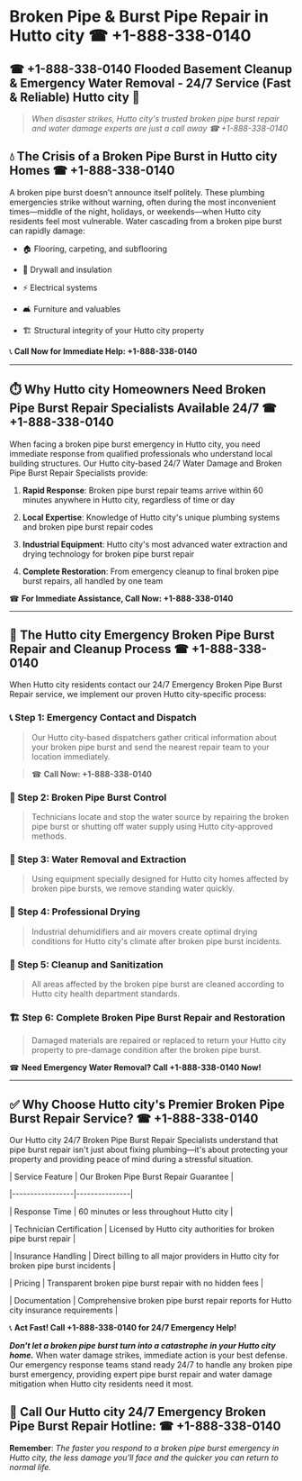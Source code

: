 # Broken Pipe & Burst Pipe Repair in Hutto city ☎ +1-888-338-0140  
## ☎ +1-888-338-0140 Flooded Basement Cleanup & Emergency Water Removal - 24/7 Service (Fast & Reliable) Hutto city 🚨  

> *When disaster strikes, Hutto city's trusted broken pipe burst repair and water damage experts are just a call away ☎ +1-888-338-0140*  

## 💧 The Crisis of a Broken Pipe Burst in Hutto city Homes ☎ +1-888-338-0140  

A broken pipe burst doesn't announce itself politely. These plumbing emergencies strike without warning, often during the most inconvenient times—middle of the night, holidays, or weekends—when Hutto city residents feel most vulnerable. Water cascading from a broken pipe burst can rapidly damage:  

* 🏠 Flooring, carpeting, and subflooring  
* 🧱 Drywall and insulation  
* ⚡ Electrical systems  
* 🛋️ Furniture and valuables  
* 🏗️ Structural integrity of your Hutto city property  

📞 **Call Now for Immediate Help: +1-888-338-0140**  

---  

## ⏱️ Why Hutto city Homeowners Need Broken Pipe Burst Repair Specialists Available 24/7 ☎ +1-888-338-0140  

When facing a broken pipe burst emergency in Hutto city, you need immediate response from qualified professionals who understand local building structures. Our Hutto city-based 24/7 Water Damage and Broken Pipe Burst Repair Specialists provide:  

1. **Rapid Response**: Broken pipe burst repair teams arrive within 60 minutes anywhere in Hutto city, regardless of time or day  
2. **Local Expertise**: Knowledge of Hutto city's unique plumbing systems and broken pipe burst repair codes  
3. **Industrial Equipment**: Hutto city's most advanced water extraction and drying technology for broken pipe burst repair  
4. **Complete Restoration**: From emergency cleanup to final broken pipe burst repairs, all handled by one team  

☎ **For Immediate Assistance, Call Now: +1-888-338-0140**  

---  

## 🔧 The Hutto city Emergency Broken Pipe Burst Repair and Cleanup Process ☎ +1-888-338-0140  

When Hutto city residents contact our 24/7 Emergency Broken Pipe Burst Repair service, we implement our proven Hutto city-specific process:  

### 📞 Step 1: Emergency Contact and Dispatch  
> Our Hutto city-based dispatchers gather critical information about your broken pipe burst and send the nearest repair team to your location immediately.  
> ☎ **Call Now: +1-888-338-0140**  

### 🚿 Step 2: Broken Pipe Burst Control  
> Technicians locate and stop the water source by repairing the broken pipe burst or shutting off water supply using Hutto city-approved methods.  

### 🌊 Step 3: Water Removal and Extraction  
> Using equipment specially designed for Hutto city homes affected by broken pipe bursts, we remove standing water quickly.  

### 💨 Step 4: Professional Drying  
> Industrial dehumidifiers and air movers create optimal drying conditions for Hutto city's climate after broken pipe burst incidents.  

### 🧼 Step 5: Cleanup and Sanitization  
> All areas affected by the broken pipe burst are cleaned according to Hutto city health department standards.  

### 🏗️ Step 6: Complete Broken Pipe Burst Repair and Restoration  
> Damaged materials are repaired or replaced to return your Hutto city property to pre-damage condition after the broken pipe burst.  

☎ **Need Emergency Water Removal? Call +1-888-338-0140 Now!**  

---  

## ✅ Why Choose Hutto city's Premier Broken Pipe Burst Repair Service? ☎ +1-888-338-0140  

Our Hutto city 24/7 Broken Pipe Burst Repair Specialists understand that pipe burst repair isn't just about fixing plumbing—it's about protecting your property and providing peace of mind during a stressful situation.  

| Service Feature | Our Broken Pipe Burst Repair Guarantee |  
|-----------------|---------------|  
| Response Time | 60 minutes or less throughout Hutto city |  
| Technician Certification | Licensed by Hutto city authorities for broken pipe burst repair |  
| Insurance Handling | Direct billing to all major providers in Hutto city for broken pipe burst incidents |  
| Pricing | Transparent broken pipe burst repair with no hidden fees |  
| Documentation | Comprehensive broken pipe burst repair reports for Hutto city insurance requirements |  

📞 **Act Fast! Call +1-888-338-0140 for 24/7 Emergency Help!**  

***Don't let a broken pipe burst turn into a catastrophe in your Hutto city home.*** When water damage strikes, immediate action is your best defense. Our emergency response teams stand ready 24/7 to handle any broken pipe burst emergency, providing expert pipe burst repair and water damage mitigation when Hutto city residents need it most.  

## 📱 Call Our Hutto city 24/7 Emergency Broken Pipe Burst Repair Hotline: ☎ +1-888-338-0140  

**Remember**: *The faster you respond to a broken pipe burst emergency in Hutto city, the less damage you'll face and the quicker you can return to normal life.*